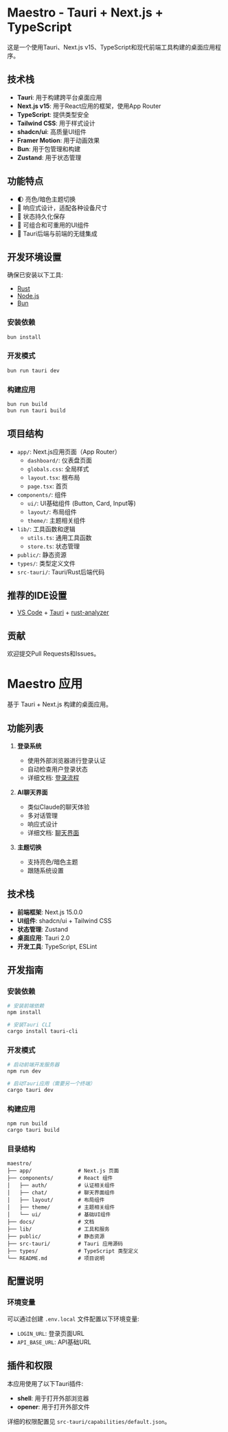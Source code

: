 # Maestro - Tauri + Next.js + TypeScript

这是一个使用Tauri、Next.js v15、TypeScript和现代前端工具构建的桌面应用程序。

## 技术栈

- **Tauri**: 用于构建跨平台桌面应用
- **Next.js v15**: 用于React应用的框架，使用App Router
- **TypeScript**: 提供类型安全
- **Tailwind CSS**: 用于样式设计
- **shadcn/ui**: 高质量UI组件
- **Framer Motion**: 用于动画效果
- **Bun**: 用于包管理和构建
- **Zustand**: 用于状态管理

## 功能特点

- 🌓 亮色/暗色主题切换
- 📱 响应式设计，适配各种设备尺寸
- 🔄 状态持久化保存
- 🧩 可组合和可重用的UI组件
- 🚀 Tauri后端与前端的无缝集成

## 开发环境设置

确保已安装以下工具:
- [Rust](https://www.rust-lang.org/)
- [Node.js](https://nodejs.org/)
- [Bun](https://bun.sh/)

### 安装依赖

```bash
bun install
```

### 开发模式

```bash
bun run tauri dev
```

### 构建应用

```bash
bun run build
bun run tauri build
```

## 项目结构

- `app/`: Next.js应用页面（App Router）
  - `dashboard/`: 仪表盘页面
  - `globals.css`: 全局样式
  - `layout.tsx`: 根布局
  - `page.tsx`: 首页
- `components/`: 组件
  - `ui/`: UI基础组件 (Button, Card, Input等)
  - `layout/`: 布局组件
  - `theme/`: 主题相关组件
- `lib/`: 工具函数和逻辑
  - `utils.ts`: 通用工具函数
  - `store.ts`: 状态管理
- `public/`: 静态资源
- `types/`: 类型定义文件
- `src-tauri/`: Tauri/Rust后端代码

## 推荐的IDE设置

- [VS Code](https://code.visualstudio.com/) + [Tauri](https://marketplace.visualstudio.com/items?itemName=tauri-apps.tauri-vscode) + [rust-analyzer](https://marketplace.visualstudio.com/items?itemName=rust-lang.rust-analyzer)

## 贡献

欢迎提交Pull Requests和Issues。

# Maestro 应用

基于 Tauri + Next.js 构建的桌面应用。

## 功能列表

1. **登录系统**
   - 使用外部浏览器进行登录认证
   - 自动检查用户登录状态
   - 详细文档: [登录流程](./docs/login-flow.md)

2. **AI聊天界面**
   - 类似Claude的聊天体验
   - 多对话管理
   - 响应式设计
   - 详细文档: [聊天界面](./docs/chat-interface.md)

3. **主题切换**
   - 支持亮色/暗色主题
   - 跟随系统设置

## 技术栈

- **前端框架**: Next.js 15.0.0
- **UI组件**: shadcn/ui + Tailwind CSS
- **状态管理**: Zustand
- **桌面应用**: Tauri 2.0
- **开发工具**: TypeScript, ESLint

## 开发指南

### 安装依赖

```bash
# 安装前端依赖
npm install

# 安装Tauri CLI
cargo install tauri-cli
```

### 开发模式

```bash
# 启动前端开发服务器
npm run dev

# 启动Tauri应用（需要另一个终端）
cargo tauri dev
```

### 构建应用

```bash
npm run build
cargo tauri build
```

### 目录结构

```
maestro/
├── app/               # Next.js 页面
├── components/        # React 组件
│   ├── auth/          # 认证相关组件
│   ├── chat/          # 聊天界面组件
│   ├── layout/        # 布局组件
│   ├── theme/         # 主题相关组件
│   └── ui/            # 基础UI组件
├── docs/              # 文档
├── lib/               # 工具和服务
├── public/            # 静态资源
├── src-tauri/         # Tauri 应用源码
├── types/             # TypeScript 类型定义
└── README.md          # 项目说明
```

## 配置说明

### 环境变量

可以通过创建 `.env.local` 文件配置以下环境变量:

- `LOGIN_URL`: 登录页面URL
- `API_BASE_URL`: API基础URL

## 插件和权限

本应用使用了以下Tauri插件:

- **shell**: 用于打开外部浏览器
- **opener**: 用于打开外部文件

详细的权限配置见 `src-tauri/capabilities/default.json`。
